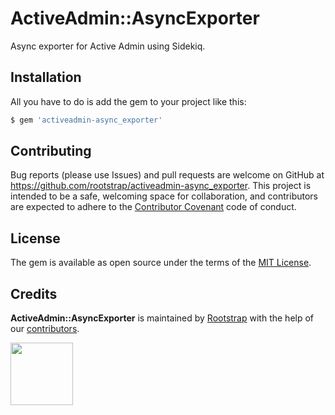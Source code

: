 # ActiveAdmin::AsyncExporter

Async exporter for Active Admin using Sidekiq.

## Installation
All you have to do is add the gem to your project like this:
```bash
$ gem 'activeadmin-async_exporter'
```

## Contributing
Bug reports (please use Issues) and pull requests are welcome on GitHub at https://github.com/rootstrap/activeadmin-async_exporter. This project is intended to be a safe, welcoming space for collaboration, and contributors are expected to adhere to the [Contributor Covenant](http://contributor-covenant.org) code of conduct.

## License
The gem is available as open source under the terms of the [MIT License](https://opensource.org/licenses/MIT).

## Credits
**ActiveAdmin::AsyncExporter** is maintained by [Rootstrap](http://www.rootstrap.com) with the help of our [contributors](https://github.com/rootstrap/activeadmin-async_exporter/contributors).

[<img src="https://s3-us-west-1.amazonaws.com/rootstrap.com/img/rs.png" width="100"/>](http://www.rootstrap.com)

